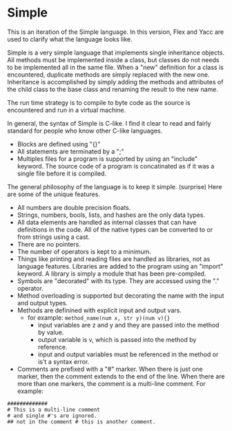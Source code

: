 # Simple
This is an iteration of the Simple language. In this version, Flex and Yacc are used to clarify what the language looks like.

Simple is a very simple language that implements single inheritance objects. All methods must be implemented inside a class, but classes do not needs to be implemented all in the same file. When a "new" definition for a class is encountered, duplicate methods are simply replaced with the new one. Inheritance is accomplished by simply adding the methods and attributes of the child class to the base class and renaming the result to the new name. 

The run time strategy is to compile to byte code as the source is encountered and run in a virtual machine.

In general, the syntax of Simple is C-like. I find it clear to read and fairly standard for people who know other C-like languages.
* Blocks are defined using "{}"
* All statements are terminated by a ";"
* Multiples files for a program is supported by using an "include" keyword. The source code of a program is concatinated as if it was a single file before it is compiled.

The general philosophy of the language is to keep it simple. (surprise) Here are some of the unique features.
* All numbers are double precision floats.
* Strings, numbers, bools, lists, and hashes are the only data types. 
* All data elements are handled as internal classes that can have definitions in the code. All of the native types can be converted to or from strings using a cast. 
* There are no pointers.
* The number of operators is kept to a minimum.
* Things like printing and reading files are handled as libraries, not as language features. Libraries are added to the program using an "import" keyword. A library is simply a module that has been pre-compiled.
* Symbols are "decorated" with its type. They are accessed using the "." operator. 
* Method overloading is supported but decorating the name with the input and output types.
* Methods are definined with explicit input and output vars. 
  * for example: ```method_name(num x, str y)(num v){}```
    * input variables are z and y and they are passed into the method by value.
    * output variable is v, which is passed into the method by reference. 
    * input and output variables must be referenced in the method or is't a syntax error.
* Comments are prefixed with a "#" marker. When there is just one marker, then the comment extends to the end of the line. When there are more than one markers, the comment is a multi-line comment. For example:
```
#############
# This is a multi-line comment
# and single #'s are ignored.
## not in the comment # this is another comment.
```
